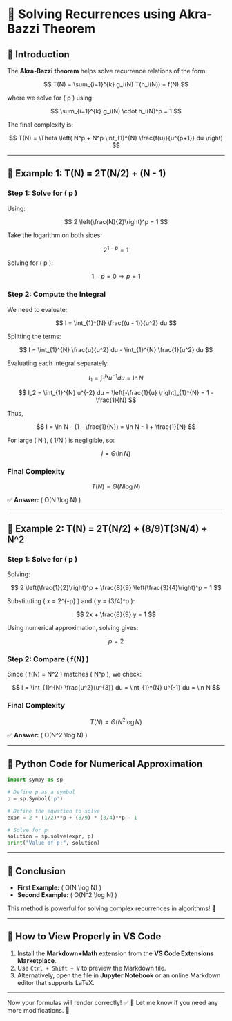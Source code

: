# 📌 Solving Recurrences using Akra-Bazzi Theorem

## 🚀 Introduction
The **Akra-Bazzi theorem** helps solve recurrence relations of the form:

$$
T(N) = \sum_{i=1}^{k} g_i(N) T(h_i(N)) + f(N)
$$

where we solve for \( p \) using:

$$
\sum_{i=1}^{k} g_i(N) \cdot h_i(N)^p = 1
$$

The final complexity is:

$$
T(N) = \Theta \left( N^p + N^p \int_{1}^{N} \frac{f(u)}{u^{p+1}} du \right)
$$

---

## 📌 Example 1: **T(N) = 2T(N/2) + (N - 1)**

### **Step 1: Solve for \( p \)**
Using:

$$
2 \left(\frac{N}{2}\right)^p = 1
$$

Take the logarithm on both sides:

$$
2^{1 - p} = 1
$$

Solving for \( p \):

$$
1 - p = 0 \Rightarrow p = 1
$$

### **Step 2: Compute the Integral**
We need to evaluate:

$$
I = \int_{1}^{N} \frac{(u - 1)}{u^2} du
$$

Splitting the terms:

$$
I = \int_{1}^{N} \frac{u}{u^2} du - \int_{1}^{N} \frac{1}{u^2} du
$$

Evaluating each integral separately:

$$
I_1 = \int_{1}^{N} u^{-1} du = \ln N
$$

$$
I_2 = \int_{1}^{N} u^{-2} du = \left[-\frac{1}{u} \right]_{1}^{N} = 1 - \frac{1}{N}
$$

Thus,

$$
I = \ln N - (1 - \frac{1}{N}) = \ln N - 1 + \frac{1}{N}
$$

For large \( N \), \( 1/N \) is negligible, so:

$$
I = \Theta(\ln N)
$$

### **Final Complexity**

$$
T(N) = \Theta(N \log N)
$$

✅ **Answer:** \( O(N \log N) \)

---

## 📌 Example 2: **T(N) = 2T(N/2) + (8/9)T(3N/4) + N^2**

### **Step 1: Solve for \( p \)**
Solving:

$$
2 \left(\frac{1}{2}\right)^p + \frac{8}{9} \left(\frac{3}{4}\right)^p = 1
$$

Substituting \( x = 2^{-p} \) and \( y = (3/4)^p \):

$$
2x + \frac{8}{9} y = 1
$$

Using numerical approximation, solving gives:

$$
p = 2
$$

### **Step 2: Compare \( f(N) \)**
Since \( f(N) = N^2 \) matches \( N^p \), we check:

$$
I = \int_{1}^{N} \frac{u^2}{u^{3}} du = \int_{1}^{N} u^{-1} du = \ln N
$$

### **Final Complexity**

$$
T(N) = \Theta(N^2 \log N)
$$

✅ **Answer:** \( O(N^2 \log N) \)

---

## 🎡 Python Code for Numerical Approximation
```python
import sympy as sp

# Define p as a symbol
p = sp.Symbol('p')

# Define the equation to solve
expr = 2 * (1/2)**p + (8/9) * (3/4)**p - 1

# Solve for p
solution = sp.solve(expr, p)
print("Value of p:", solution)
```

---

## 🎯 **Conclusion**
- **First Example:** \( O(N \log N) \)
- **Second Example:** \( O(N^2 \log N) \)

This method is powerful for solving complex recurrences in algorithms! 🚀

---

## 📌 How to View Properly in VS Code
1. Install the **Markdown+Math** extension from the **VS Code Extensions Marketplace**.
2. Use `Ctrl + Shift + V` to preview the Markdown file.
3. Alternatively, open the file in **Jupyter Notebook** or an online Markdown editor that supports LaTeX.

---

Now your formulas will render correctly! ✅ 🎯 Let me know if you need any more modifications. 🚀

